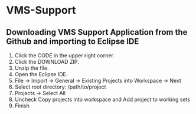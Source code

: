 # VMS-Support

##  Downloading VMS Support Application from the Github and importing to Eclipse IDE

1.	Click the CODE in the upper right corner.
2.	Click the DOWNLOAD ZIP.
3.	Unzip the file.
4.	Open the Eclipse IDE.
5.	File → Import → General → Existing Projects into Workspace → Next
6.	Select root directory: /path/to/project
7.	Projects → Select All
8.	Uncheck Copy projects into workspace and Add project to working sets
9.	Finish



